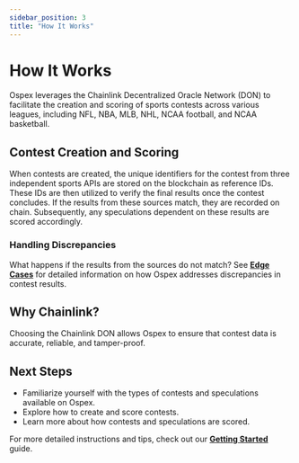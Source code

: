 ```yaml
---
sidebar_position: 3
title: "How It Works"
---
```


# How It Works

Ospex leverages the Chainlink Decentralized Oracle Network (DON) to facilitate the creation and scoring of sports contests across various leagues, including NFL, NBA, MLB, NHL, NCAA football, and NCAA basketball.

## Contest Creation and Scoring

When contests are created, the unique identifiers for the contest from three independent sports APIs are stored on the blockchain as reference IDs. These IDs are then utilized to verify the final results once the contest concludes. If the results from these sources match, they are recorded on chain. Subsequently, any speculations dependent on these results are scored accordingly.

### Handling Discrepancies

What happens if the results from the sources do not match? See [**Edge Cases**](/docs/edge-cases) for detailed information on how Ospex addresses discrepancies in contest results.

## Why Chainlink?

Choosing the Chainlink DON allows Ospex to ensure that contest data is accurate, reliable, and tamper-proof.

## Next Steps

- Familiarize yourself with the types of contests and speculations available on Ospex.
- Explore how to create and score contests.
- Learn more about how contests and speculations are scored.

For more detailed instructions and tips, check out our [**Getting Started**](/docs/getting-started) guide.
